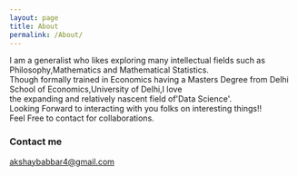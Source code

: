 ```yaml
---
layout: page
title: About
permalink: /About/
---
```


I am a generalist who likes exploring many intellectual fields such as Philosophy,Mathematics and Mathematical Statistics.  
Though formally trained in Economics having a Masters Degree from Delhi School of Economics,University of Delhi,I love   
the expanding and relatively nascent field of'Data Science'.  
Looking Forward to interacting with you folks on interesting things!!  
Feel Free to contact for collaborations.  




### Contact me

[akshaybabbar4@gmail.com](mailto:email@domain.com)
